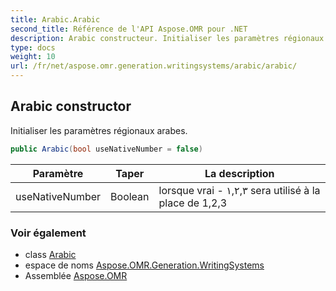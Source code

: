 ```yaml
---
title: Arabic.Arabic
second_title: Référence de l'API Aspose.OMR pour .NET
description: Arabic constructeur. Initialiser les paramètres régionaux arabes.
type: docs
weight: 10
url: /fr/net/aspose.omr.generation.writingsystems/arabic/arabic/
---
```

## Arabic constructor

Initialiser les paramètres régionaux arabes.

```csharp
public Arabic(bool useNativeNumber = false)
```

| Paramètre | Taper | La description |
| --- | --- | --- |
| useNativeNumber | Boolean | lorsque vrai - ١,٢,٣ sera utilisé à la place de 1,2,3 |

### Voir également

* class [Arabic](../)
* espace de noms [Aspose.OMR.Generation.WritingSystems](../../arabic/)
* Assemblée [Aspose.OMR](../../../)



